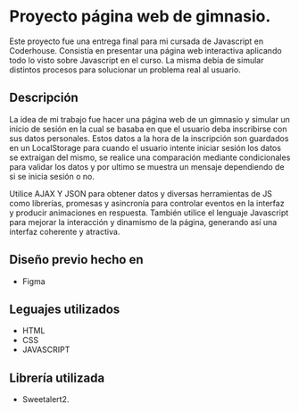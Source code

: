 # Proyecto página web de gimnasio.
Este proyecto fue una entrega final para mi cursada de Javascript en Coderhouse. Consistía en presentar una página web interactiva aplicando todo lo visto sobre Javascript en el curso. La misma debía de simular distintos procesos para solucionar un problema real al usuario. 

## Descripción
La idea de mi trabajo fue hacer una página web de un gimnasio y simular un inicio de sesión en la cual se basaba en que el usuario deba inscribirse con sus datos personales. Estos datos a la hora de la inscripción son guardados en un LocalStorage para cuando el usuario intente iniciar sesión los datos se extraigan del mismo, se realice una comparación mediante condicionales para validar los datos y por ultimo se muestra un mensaje dependiendo de si se inicia sesión o no.

Utilice AJAX Y JSON para obtener datos y diversas herramientas de JS como librerías, promesas y asincronía para controlar eventos en la interfaz y producir animaciones en respuesta. También utilice el lenguaje Javascript para mejorar la interacción y dinamismo de la página, generando así una interfaz coherente y atractiva.

## Diseño previo hecho en
- Figma

## Leguajes utilizados
- HTML
- CSS
- JAVASCRIPT

## Librería utilizada
- Sweetalert2.
